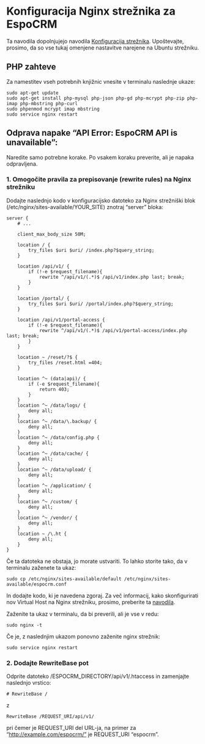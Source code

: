 # Konfiguracija Nginx strežnika za EspoCRM

Ta navodila dopolnjujejo navodila [Konfiguracija strežnika](server-configuration.md). Upoštevajte, prosimo, da so vse tukaj omenjene nastavitve narejene na Ubuntu strežniku.

## PHP zahteve

Za namestitev vseh potrebnih knjižnic vnesite v terminalu naslednje ukaze:

```
sudo apt-get update
sudo apt-get install php-mysql php-json php-gd php-mcrypt php-zip php-imap php-mbstring php-curl
sudo phpenmod mcrypt imap mbstring
sudo service nginx restart
```

## Odprava napake “API Error: EspoCRM API is unavailable”:

Naredite samo potrebne korake. Po vsakem koraku preverite, ali je napaka odpravljena.

### 1. Omogočite pravila za prepisovanje (rewrite rules) na Nginx strežniku

Dodajte naslednjo kodo v konfiguracijsko datoteko za Nginx strežniški blok (/etc/nginx/sites-available/YOUR_SITE) znotraj “server” bloka:

```
server {   
    # ...

    client_max_body_size 50M;

    location / {
        try_files $uri $uri/ /index.php?$query_string;
    }

    location /api/v1/ {
        if (!-e $request_filename){
            rewrite ^/api/v1/(.*)$ /api/v1/index.php last; break;
        }
    }

    location /portal/ {
        try_files $uri $uri/ /portal/index.php?$query_string;
    }

    location /api/v1/portal-access {
        if (!-e $request_filename){
            rewrite ^/api/v1/(.*)$ /api/v1/portal-access/index.php last; break;
        }
    }

    location ~ /reset/?$ {
        try_files /reset.html =404;
    }

    location ^~ (data|api)/ {
        if (-e $request_filename){
            return 403;
        }
    }
    location ^~ /data/logs/ {
        deny all;
    }
    location ^~ /data/\.backup/ {
        deny all;
    }
    location ^~ /data/config.php {
        deny all;
    }
    location ^~ /data/cache/ {
        deny all;
    }
    location ^~ /data/upload/ {
        deny all;
    }
    location ^~ /application/ {
        deny all;
    }
    location ^~ /custom/ {
        deny all;
    }
    location ^~ /vendor/ {
        deny all;
    }
    location ~ /\.ht {
        deny all;
    }
}
```

Če ta datoteka ne obstaja, jo morate ustvariti. To lahko storite tako, da v terminalu zaženete ta ukaz:

```
sudo cp /etc/nginx/sites-available/default /etc/nginx/sites-available/espocrm.conf
```

In dodajte kodo, ki je navedena zgoraj. Za več informacij, kako skonfigurirati nov Virtual Host na Nginx strežniku, prosimo, preberite ta [ navodila](nginx-virtual-host.md).

Zaženite ta ukaz v terminalu, da bi preverili, ali je vse v redu:

```
sudo nginx -t
```

Če je, z naslednjim ukazom ponovno zaženite nginx strežnik:

```
sudo service nginx restart
```

### 2. Dodajte RewriteBase pot

Odprite datoteko /ESPOCRM_DIRECTORY/api/v1/.htaccess in zamenjajte naslednjo vrstico:

```
# RewriteBase /
```
z

```
RewriteBase /REQUEST_URI/api/v1/
```

pri čemer je REQUEST_URI del URL-ja, na primer za “http://example.com/espocrm/” je REQUEST_URI “espocrm”.
